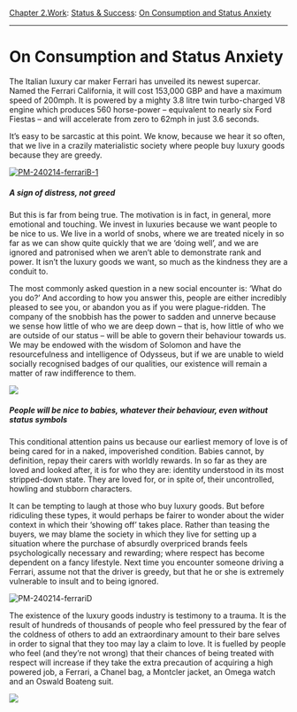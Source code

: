 [Chapter 2.Work](https://www.theschooloflife.com/thebookoflife/category/work/): [Status & Success](https://www.theschooloflife.com/thebookoflife/category/work/status-and-success/): [On Consumption and Status Anxiety](https://www.theschooloflife.com/thebookoflife/200mph-ferrari-california-launched-buyers-not-greedy-show-offs-just-vulnerable-fragile-big-infants-in-need-of-affection/)

* * *

# On Consumption and Status Anxiety

The Italian luxury car maker Ferrari has unveiled its newest supercar. Named the Ferrari California, it will cost 153,000 GBP and have a maximum speed of 200mph. It is powered by a mighty 3.8 litre twin turbo-charged V8 engine which produces 560 horse-power – equivalent to nearly six Ford Fiestas – and will accelerate from zero to 62mph in just 3.6 seconds.

It’s easy to be sarcastic at this point. We know, because we hear it so often, that we live in a crazily materialistic society where people buy luxury goods because they are greedy.

[![PM-240214-ferrariB-1](https://www.theschooloflife.com/thebookoflife/wp-content/uploads/2014/10/PM-240214-ferrariB-1.jpg)](http://www.thebookoflife.org/wp-content/uploads/2014/10/PM-240214-ferrariB-1.jpg)

##### A sign of distress, not greed

But this is far from being true. The motivation is in fact, in general, more emotional and touching. We invest in luxuries because we want people to be nice to us. We live in a world of snobs, where we are treated nicely in so far as we can show quite quickly that we are ‘doing well’, and we are ignored and patronised when we aren’t able to demonstrate rank and power. It isn’t the luxury goods we want, so much as the kindness they are a conduit to.

The most commonly asked question in a new social encounter is: ‘What do you do?’ And according to how you answer this, people are either incredibly pleased to see you, or abandon you as if you were plague-ridden. The company of the snobbish has the power to sadden and unnerve because we sense how little of who we are deep down – that is, how little of who we are outside of our status – will be able to govern their behaviour towards us. We may be endowed with the wisdom of Solomon and have the resourcefulness and intelligence of Odysseus, but if we are unable to wield socially recognised badges of our qualities, our existence will remain a matter of raw indifference to them.

![](https://www.theschooloflife.com/thebookoflife/wp-content/uploads/2014/10/baby-165067_1280-1024x664.jpg)

##### People will be nice to babies, whatever their behaviour, even without status symbols

This conditional attention pains us because our earliest memory of love is of being cared for in a naked, impoverished condition. Babies cannot, by definition, repay their carers with worldly rewards. In so far as they are loved and looked after, it is for who they are: identity understood in its most stripped-down state. They are loved for, or in spite of, their uncontrolled, howling and stubborn characters.

It can be tempting to laugh at those who buy luxury goods. But before ridiculing these types, it would perhaps be fairer to wonder about the wider context in which their ‘showing off’ takes place. Rather than teasing the buyers, we may blame the society in which they live for setting up a situation where the purchase of absurdly overpriced brands feels psychologically necessary and rewarding; where respect has become dependent on a fancy lifestyle. Next time you encounter someone driving a Ferrari, assume not that the driver is greedy, but that he or she is extremely vulnerable to insult and to being ignored.

![PM-240214-ferrariD](https://www.theschooloflife.com/thebookoflife/wp-content/uploads/2014/09/PM-240214-ferrariD.jpg)

The existence of the luxury goods industry is testimony to a trauma. It is the result of hundreds of thousands of people who feel pressured by the fear of the coldness of others to add an extraordinary amount to their bare selves in order to signal that they too may lay a claim to love. It is fuelled by people who feel (and they’re not wrong) that their chances of being treated with respect will increase if they take the extra precaution of acquiring a high powered job, a Ferrari, a Chanel bag, a Montcler jacket, an Omega watch and an Oswald Boateng suit.

[![](https://img.youtube.com/vi/Iipn6yM43sM/0.jpg)](//www.youtube.com/embed/Iipn6yM43sM '')

